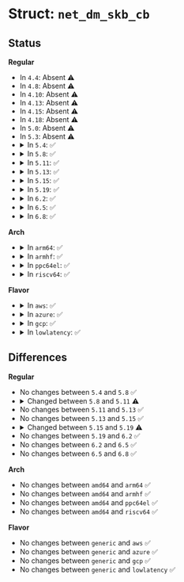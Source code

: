 # Struct: <code>net_dm_skb_cb</code>

## Status
<b>Regular</b>
<ul>
<li>
In <code>4.4</code>: Absent ⚠️
</li>
<li>
In <code>4.8</code>: Absent ⚠️
</li>
<li>
In <code>4.10</code>: Absent ⚠️
</li>
<li>
In <code>4.13</code>: Absent ⚠️
</li>
<li>
In <code>4.15</code>: Absent ⚠️
</li>
<li>
In <code>4.18</code>: Absent ⚠️
</li>
<li>
In <code>5.0</code>: Absent ⚠️
</li>
<li>
In <code>5.3</code>: Absent ⚠️
</li>
<li>
<details>
<summary>In <code>5.4</code>: ✅</summary>

```c
struct net_dm_skb_cb {
    struct net_dm_hw_metadata *hw_metadata;
    void *pc;
};
```
</details>
</li>
<li>
<details>
<summary>In <code>5.8</code>: ✅</summary>

```c
struct net_dm_skb_cb {
    struct net_dm_hw_metadata *hw_metadata;
    void *pc;
};
```
</details>
</li>
<li>
<details>
<summary>In <code>5.11</code>: ✅</summary>

```c
struct net_dm_skb_cb {
    struct devlink_trap_metadata *hw_metadata;
    void *pc;
};
```
</details>
</li>
<li>
<details>
<summary>In <code>5.13</code>: ✅</summary>

```c
struct net_dm_skb_cb {
    struct devlink_trap_metadata *hw_metadata;
    void *pc;
};
```
</details>
</li>
<li>
<details>
<summary>In <code>5.15</code>: ✅</summary>

```c
struct net_dm_skb_cb {
    struct devlink_trap_metadata *hw_metadata;
    void *pc;
};
```
</details>
</li>
<li>
<details>
<summary>In <code>5.19</code>: ✅</summary>

```c
struct net_dm_skb_cb {
    struct devlink_trap_metadata *hw_metadata;
    void *pc;
    enum skb_drop_reason reason;
};
```
</details>
</li>
<li>
<details>
<summary>In <code>6.2</code>: ✅</summary>

```c
struct net_dm_skb_cb {
    struct devlink_trap_metadata *hw_metadata;
    void *pc;
    enum skb_drop_reason reason;
};
```
</details>
</li>
<li>
<details>
<summary>In <code>6.5</code>: ✅</summary>

```c
struct net_dm_skb_cb {
    struct devlink_trap_metadata *hw_metadata;
    void *pc;
    enum skb_drop_reason reason;
};
```
</details>
</li>
<li>
<details>
<summary>In <code>6.8</code>: ✅</summary>

```c
struct net_dm_skb_cb {
    struct devlink_trap_metadata *hw_metadata;
    void *pc;
    enum skb_drop_reason reason;
};
```
</details>
</li>
</ul>
<b>Arch</b>
<ul>
<li>
<details>
<summary>In <code>arm64</code>: ✅</summary>

```c
struct net_dm_skb_cb {
    struct net_dm_hw_metadata *hw_metadata;
    void *pc;
};
```
</details>
</li>
<li>
<details>
<summary>In <code>armhf</code>: ✅</summary>

```c
struct net_dm_skb_cb {
    struct net_dm_hw_metadata *hw_metadata;
    void *pc;
};
```
</details>
</li>
<li>
<details>
<summary>In <code>ppc64el</code>: ✅</summary>

```c
struct net_dm_skb_cb {
    struct net_dm_hw_metadata *hw_metadata;
    void *pc;
};
```
</details>
</li>
<li>
<details>
<summary>In <code>riscv64</code>: ✅</summary>

```c
struct net_dm_skb_cb {
    struct net_dm_hw_metadata *hw_metadata;
    void *pc;
};
```
</details>
</li>
</ul>
<b>Flavor</b>
<ul>
<li>
<details>
<summary>In <code>aws</code>: ✅</summary>

```c
struct net_dm_skb_cb {
    struct net_dm_hw_metadata *hw_metadata;
    void *pc;
};
```
</details>
</li>
<li>
<details>
<summary>In <code>azure</code>: ✅</summary>

```c
struct net_dm_skb_cb {
    struct net_dm_hw_metadata *hw_metadata;
    void *pc;
};
```
</details>
</li>
<li>
<details>
<summary>In <code>gcp</code>: ✅</summary>

```c
struct net_dm_skb_cb {
    struct net_dm_hw_metadata *hw_metadata;
    void *pc;
};
```
</details>
</li>
<li>
<details>
<summary>In <code>lowlatency</code>: ✅</summary>

```c
struct net_dm_skb_cb {
    struct net_dm_hw_metadata *hw_metadata;
    void *pc;
};
```
</details>
</li>
</ul>

## Differences
<b>Regular</b>
<ul>
<li>
No changes between <code>5.4</code> and <code>5.8</code> ✅
</li>
<li>
<details>
<summary>Changed between <code>5.8</code> and <code>5.11</code> ⚠️</summary>
<ul>
<li>
<b>Field type changed. </b>
<code>struct net_dm_hw_metadata *hw_metadata</code> ➡️ <code>struct devlink_trap_metadata *hw_metadata</code>
</li>
</ul>
</details>
</li>
<li>
No changes between <code>5.11</code> and <code>5.13</code> ✅
</li>
<li>
No changes between <code>5.13</code> and <code>5.15</code> ✅
</li>
<li>
<details>
<summary>Changed between <code>5.15</code> and <code>5.19</code> ⚠️</summary>
<ul>
<li>
<b>Field added. </b>
<code>enum skb_drop_reason reason</code>
</li>
</ul>
</details>
</li>
<li>
No changes between <code>5.19</code> and <code>6.2</code> ✅
</li>
<li>
No changes between <code>6.2</code> and <code>6.5</code> ✅
</li>
<li>
No changes between <code>6.5</code> and <code>6.8</code> ✅
</li>
</ul>
<b>Arch</b>
<ul>
<li>
No changes between <code>amd64</code> and <code>arm64</code> ✅
</li>
<li>
No changes between <code>amd64</code> and <code>armhf</code> ✅
</li>
<li>
No changes between <code>amd64</code> and <code>ppc64el</code> ✅
</li>
<li>
No changes between <code>amd64</code> and <code>riscv64</code> ✅
</li>
</ul>
<b>Flavor</b>
<ul>
<li>
No changes between <code>generic</code> and <code>aws</code> ✅
</li>
<li>
No changes between <code>generic</code> and <code>azure</code> ✅
</li>
<li>
No changes between <code>generic</code> and <code>gcp</code> ✅
</li>
<li>
No changes between <code>generic</code> and <code>lowlatency</code> ✅
</li>
</ul>
